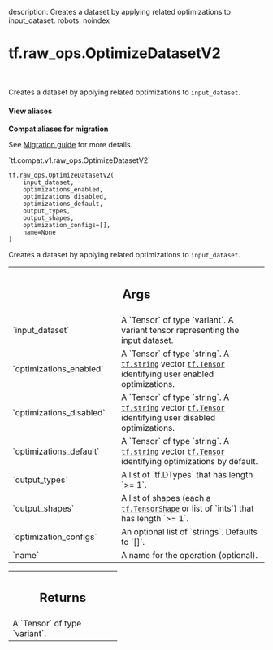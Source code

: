 description: Creates a dataset by applying related optimizations to input_dataset.
robots: noindex

# tf.raw_ops.OptimizeDatasetV2

<!-- Insert buttons and diff -->

<table class="tfo-notebook-buttons tfo-api nocontent" align="left">

</table>



Creates a dataset by applying related optimizations to `input_dataset`.

<section class="expandable">
  <h4 class="showalways">View aliases</h4>
  <p>
<b>Compat aliases for migration</b>
<p>See
<a href="https://www.tensorflow.org/guide/migrate">Migration guide</a> for
more details.</p>
<p>`tf.compat.v1.raw_ops.OptimizeDatasetV2`</p>
</p>
</section>

<pre class="devsite-click-to-copy prettyprint lang-py tfo-signature-link">
<code>tf.raw_ops.OptimizeDatasetV2(
    input_dataset,
    optimizations_enabled,
    optimizations_disabled,
    optimizations_default,
    output_types,
    output_shapes,
    optimization_configs=[],
    name=None
)
</code></pre>



<!-- Placeholder for "Used in" -->

Creates a dataset by applying related optimizations to `input_dataset`.

<!-- Tabular view -->
 <table class="responsive fixed orange">
<colgroup><col width="214px"><col></colgroup>
<tr><th colspan="2"><h2 class="add-link">Args</h2></th></tr>

<tr>
<td>
`input_dataset`
</td>
<td>
A `Tensor` of type `variant`.
A variant tensor representing the input dataset.
</td>
</tr><tr>
<td>
`optimizations_enabled`
</td>
<td>
A `Tensor` of type `string`.
A <a href="../../tf.md#string"><code>tf.string</code></a> vector <a href="../../tf/Tensor.md"><code>tf.Tensor</code></a> identifying user enabled optimizations.
</td>
</tr><tr>
<td>
`optimizations_disabled`
</td>
<td>
A `Tensor` of type `string`.
A <a href="../../tf.md#string"><code>tf.string</code></a> vector <a href="../../tf/Tensor.md"><code>tf.Tensor</code></a> identifying user disabled optimizations.
</td>
</tr><tr>
<td>
`optimizations_default`
</td>
<td>
A `Tensor` of type `string`.
A <a href="../../tf.md#string"><code>tf.string</code></a> vector <a href="../../tf/Tensor.md"><code>tf.Tensor</code></a> identifying optimizations by default.
</td>
</tr><tr>
<td>
`output_types`
</td>
<td>
A list of `tf.DTypes` that has length `>= 1`.
</td>
</tr><tr>
<td>
`output_shapes`
</td>
<td>
A list of shapes (each a <a href="../../tf/TensorShape.md"><code>tf.TensorShape</code></a> or list of `ints`) that has length `>= 1`.
</td>
</tr><tr>
<td>
`optimization_configs`
</td>
<td>
An optional list of `strings`. Defaults to `[]`.
</td>
</tr><tr>
<td>
`name`
</td>
<td>
A name for the operation (optional).
</td>
</tr>
</table>



<!-- Tabular view -->
 <table class="responsive fixed orange">
<colgroup><col width="214px"><col></colgroup>
<tr><th colspan="2"><h2 class="add-link">Returns</h2></th></tr>
<tr class="alt">
<td colspan="2">
A `Tensor` of type `variant`.
</td>
</tr>

</table>

